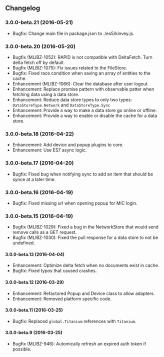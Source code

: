 ## Changelog
### 3.0.0-beta.21 (2016-05-21)
* Bugfix: Change main file in package.json to ./es5/kinvey.js.

### 3.0.0-beta.20 (2016-05-20)
* Bugfix (MLIBZ-1052): RAPID is not compatible with DeltaFetch. Turn delta fetch off by default.
* Bugfix (MLBIZ-1075): Fix issues related to the FileStore.
* Bugfix: Fixed race condition when saving an array of entities to the cache.
* Enhancement (MLIBZ-1066): Clear the database after user logout.
* Enhancement: Replace promise pattern with observable patter when fetching data using a data store.
* Enhancement: Reduce data store types to only two types: `DataStoreType.Network` and `DataStoreType.Sync`
* Enhancement: Provide a way to make a data store go online or offline.
* Enhancement: Provide a way to enable or disable the cache for a data store.

### 3.0.0-beta.18 (2016-04-22)
* Enhancement: Add device and popup plugins to core.
* Enhancement: Use ES7 async logic.

### 3.0.0-beta.17 (2016-04-20)
* Bugfix: Fixed bug when notifying sync to add an item that should be synce at a later time.

### 3.0.0-beta.16 (2016-04-19)
* Bugfix: Fixed missing url when opening popup for MIC login.

### 3.0.0-beta.15 (2016-04-19)
* Bugfix (MLIBZ-1029): Fixed a bug in the NetworkStore that would send remove calls as a GET request.
* Bugfix (MLIBZ-1030): Fixed the pull response for a data store to not be undefined.

#### 3.0.0-beta.13 (2016-04-04)
* Enhancement: Optimize delta fetch when no documents exist in cache.
* Bugfix: Fixed typos that caused crashes.

#### 3.0.0-beta.12 (2016-03-29)
* Enhancement: Refactored Popup and Device class to allow adapters.
* Enhancement: Removed platform specific code.

#### 3.0.0-beta.11 (2016-03-25)
* Bugfix: Replaced `global.Titanium` references with `Titanium`.

#### 3.0.0-beta.9 (2016-03-25)
* Bugfix (MLIBZ-946): Automically refresh an expired auth token if possible.
